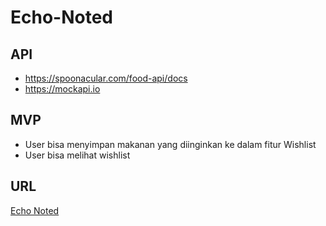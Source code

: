 # Echo-Noted


## API
- https://spoonacular.com/food-api/docs
- https://mockapi.io

## MVP
- User bisa menyimpan makanan yang diinginkan ke dalam fitur Wishlist
- User bisa melihat wishlist

## URL
[Echo Noted](https://echo-noted.netlify.app/)